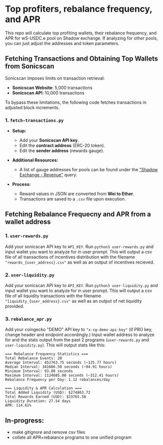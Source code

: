 # Top profiters, rebalance frequency, and APR
This repo will calculate top profiting wallets, their rebalance frequency, and APR for wS-USDC.e pool on Shadow exchange. If analyzing for other pools, you can just adjust the addresses and token parameters.

## Fetching Transactions and Obtaining Top Wallets from Sonicscan

Sonicscan imposes limits on transaction retrieval:  
- **Sonicscan Website**: 5,000 transactions  
- **Sonicscan API**: 10,000 transactions  

To bypass these limitations, the following code fetches transactions in adjusted block increments.

### 1. `fetch-transactions.py`
- **Setup:**
  - Add your **Sonicscan API key**.
  - Edit the **contract address** (ERC-20 token).
  - Edit the **sender address** (rewards gauge).  

- **Additional Resources:**  
  - A list of gauge addresses for pools can be found under the ["Shadow Exchange - Revenue"](https://dune.com/shadow_exchange/main) query.  

- **Process:**  
  - Reward values in JSON are converted from **Wei to Ether**.  
  - Transactions are saved to a `.csv` file upon execution.

## Fetching Rebalance Frequecny and APR from a wallet address

### 1. `user-rewards.py`
Add your sonicscan API key to `API_KEY`. Run `python3 user-rewards.py` and input wallet you want to analyze for in user prompt. This will output a csv file of all transactions of incentives distribution with the filename `"rewards_{user_address}.csv"` as well as an output of incentives recieved.

### 2. `user-liquidity.py`
Add your sonicscan API key to `API_KEY`. Run `python3 user-liquidity.py` and input wallet you want to analyze for in user prompt. This will output a csv file of all liquidity transactions with the filename `"liquidity_{user_address}.csv"` as well as an output of net liquidity provided.

### 3. `rebalance_apr.py`
Add your coingecko "DEMO" API key to `"x-cg-demo-api-key"` (if PRO key, change header and endpoint accordingly.) Input wallet address to analyze for and the stats output from the past 2 programs (`user-rewards.py` and `user-liquidity.py`). This will output stats like this:
```
=== Rebalance Frequency Statistics ===
Total Rebalance Events: 20
Average Interval: 452763.75 seconds (~125.77 hours)
Median Interval: 341686.50 seconds (~94.91 hours)
Minimum Interval: 93.00 seconds
Maximum Interval: 1124685.00 seconds (~312.41 hours)
Rebalance Frequency per Day: 1.12 rebalances/day

=== Liquidity & APR Calculation ===
Total Added Liquidity (USD): $274863.72
Total Rewards Earned (USD): $23765.58
Liquidity Duration: 27.54 days
APR: 114.61%
```

## In-progress:
 - make gitignore and remove csv files
 - collate all APR+rebalance programs to one unified program
